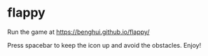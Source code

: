 # flappy

Run the game at https://benghui.github.io/flappy/

Press spacebar to keep the icon up and avoid the obstacles. Enjoy!
